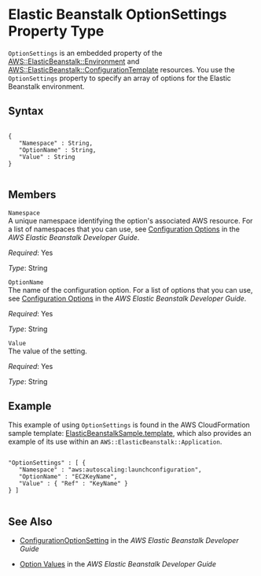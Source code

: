 Elastic Beanstalk OptionSettings Property Type
==============================================

`OptionSettings` is an embedded property of the [AWS::ElasticBeanstalk::Environment](aws-properties-beanstalk-environment.html "AWS::ElasticBeanstalk::Environment") and [AWS::ElasticBeanstalk::ConfigurationTemplate](aws-resource-beanstalk-configurationtemplate.html "AWS::ElasticBeanstalk::ConfigurationTemplate") resources. You use the `OptionSettings` property to specify an array of options for the Elastic Beanstalk environment.

Syntax
------

``` {.programlisting}
      
{
   "Namespace" : String,
   "OptionName" : String,
   "Value" : String
}     
    
```

Members
-------

 `Namespace`   
A unique namespace identifying the option's associated AWS resource. For a list of namespaces that you can use, see [Configuration Options](http://docs.aws.amazon.com/elasticbeanstalk/latest/dg/command-options.html) in the *AWS Elastic Beanstalk Developer Guide*.

*Required*: Yes

*Type*: String

 `OptionName`   
The name of the configuration option. For a list of options that you can use, see [Configuration Options](http://docs.aws.amazon.com/elasticbeanstalk/latest/dg/command-options.html) in the *AWS Elastic Beanstalk Developer Guide*.

*Required*: Yes

*Type*: String

 `Value`   
The value of the setting.

*Required*: Yes

*Type*: String

Example
-------

This example of using `OptionSettings` is found in the AWS CloudFormation sample template: [ElasticBeanstalkSample.template](https://s3.amazonaws.com/cloudformation-templates-us-east-1/ElasticBeanstalkSample.template), which also provides an example of its use within an `AWS::ElasticBeanstalk::Application`.

``` {.programlisting}
      
"OptionSettings" : [ {
   "Namespace" : "aws:autoscaling:launchconfiguration",
   "OptionName" : "EC2KeyName",
   "Value" : { "Ref" : "KeyName" }
} ]   
    
```

See Also
--------

-   [ConfigurationOptionSetting](http://docs.aws.amazon.com/elasticbeanstalk/latest/api/API_ConfigurationOptionSetting.html) in the *AWS Elastic Beanstalk Developer Guide*

-   [Option Values](http://docs.aws.amazon.com/elasticbeanstalk/latest/dg/command-options.html) in the *AWS Elastic Beanstalk Developer Guide*


